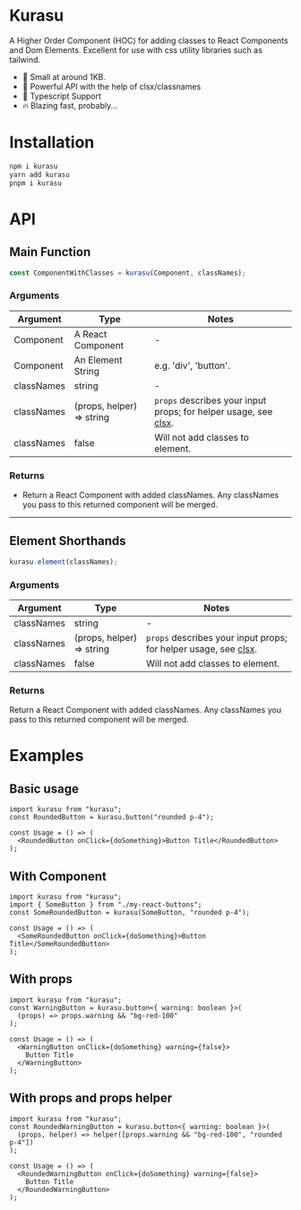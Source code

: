 # Kurasu

A Higher Order Component (HOC) for adding classes to React Components and Dom
Elements. Excellent for use with css utility libraries such as tailwind.

- 🐁 Small at around 1KB.
- 🦍 Powerful API with the help of clsx/classnames
- 🦖 Typescript Support
- 🔥 Blazing fast, probably...

# Installation

```sh
npm i kurasu
yarn add kurasu
pnpm i kurasu
```

# API

## Main Function

```ts
const ComponentWithClasses = kurasu(Component, classNames);
```

### Arguments

| Argument   | Type                      | Notes                                                                                                 |
| ---------- | ------------------------- | ----------------------------------------------------------------------------------------------------- |
| Component  | A React Component         | -                                                                                                     |
| Component  | An Element String         | e.g. 'div', 'button'.                                                                                 |
| classNames | string                    | -                                                                                                     |
| classNames | (props, helper) => string | `props` describes your input props; for helper usage, see [clsx](https://www.npmjs.com/package/clsx). |
| classNames | false                     | Will not add classes to element.                                                                      |

### Returns

- Return a React Component with added classNames. Any classNames you pass to
  this returned component will be merged.

---

## Element Shorthands

```ts
kurasu.element(classNames);
```

### Arguments

| Argument   | Type                      | Notes                                                                                                 |
| ---------- | ------------------------- | ----------------------------------------------------------------------------------------------------- |
| classNames | string                    | -                                                                                                     |
| classNames | (props, helper) => string | `props` describes your input props; for helper usage, see [clsx](https://www.npmjs.com/package/clsx). |
| classNames | false                     | Will not add classes to element.                                                                      |

### Returns

Return a React Component with added classNames. Any classNames you pass to this
returned component will be merged.

# Examples

## Basic usage

```tsx
import kurasu from "kurasu";
const RoundedButton = kurasu.button("rounded p-4");

const Usage = () => (
  <RoundedButton onClick={doSomething}>Button Title</RoundedButton>
);
```

## With Component

```tsx
import kurasu from "kurasu";
import { SomeButton } from "./my-react-buttons";
const SomeRoundedButton = kurasu(SomeButton, "rounded p-4");

const Usage = () => (
  <SomeRoundedButton onClick={doSomething}>Button Title</SomeRoundedButton>
);
```

## With props

```tsx
import kurasu from "kurasu";
const WarningButton = kurasu.button<{ warning: boolean }>(
  (props) => props.warning && "bg-red-100"
);

const Usage = () => (
  <WarningButton onClick={doSomething} warning={false}>
    Button Title
  </WarningButton>
);
```

## With props and props helper

```tsx
import kurasu from "kurasu";
const RoundedWarningButton = kurasu.button<{ warning: boolean }>(
  (props, helper) => helper([props.warning && "bg-red-100", "rounded p-4"])
);

const Usage = () => (
  <RoundedWarningButton onClick={doSomething} warning={false}>
    Button Title
  </RoundedWarningButton>
);
```
